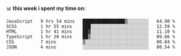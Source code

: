 📊 **this week i spent my time on:**
<!--START_SECTION:waka-->

```text
JavaScript   9 hrs 54 mins   ████████████████▒░░░░░░░░   64.90 %
SCSS         1 hr 55 mins    ███░░░░░░░░░░░░░░░░░░░░░░   12.59 %
HTML         1 hr 41 mins    ██▓░░░░░░░░░░░░░░░░░░░░░░   11.10 %
TypeScript   1 hr 28 mins    ██▒░░░░░░░░░░░░░░░░░░░░░░   09.66 %
CSS          7 mins          ▒░░░░░░░░░░░░░░░░░░░░░░░░   00.84 %
JSON         4 mins          ░░░░░░░░░░░░░░░░░░░░░░░░░   00.54 %
```

<!--END_SECTION:waka-->
